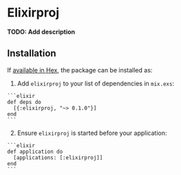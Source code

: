 # Elixirproj

**TODO: Add description**

## Installation

If [available in Hex](https://hex.pm/docs/publish), the package can be installed as:

  1. Add `elixirproj` to your list of dependencies in `mix.exs`:

    ```elixir
    def deps do
      [{:elixirproj, "~> 0.1.0"}]
    end
    ```

  2. Ensure `elixirproj` is started before your application:

    ```elixir
    def application do
      [applications: [:elixirproj]]
    end
    ```

